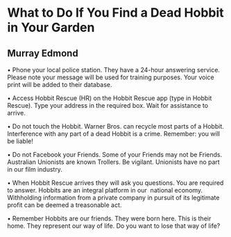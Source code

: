 # What to Do If You Find a Dead Hobbit in Your Garden
## Murray Edmond
• Phone your local police station. They have a 24-hour answering service.
Please note your message will be used for training purposes. Your voice print
will be added to their database.

• Access Hobbit Rescue (HR) on the Hobbit Rescue app (type in Hobbit Rescue).
Type your address in the required box. Wait for assistance to arrive.

• Do not touch the Hobbit. Warner Bros. can recycle most parts of a Hobbit.
Interference with any part of a dead Hobbit is a crime. Remember: you will be
liable!

• Do not Facebook your Friends. Some of your Friends may not be Friends.
Australian Unionists are known Trollers. Be vigilant. Unionists have no part
in our film industry.

• When Hobbit Rescue arrives they will ask you questions. You are required to
answer. Hobbits are an integral platform in our  national economy. Withholding
information from a private company in pursuit of its legitimate profit can be
deemed a treasonable act.

• Remember Hobbits are our friends. They were born here. This is their home.
They represent our way of life. Do you want to lose that way of life?